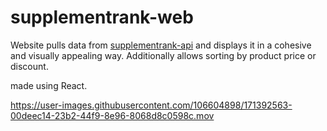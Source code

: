 # supplementrank-web

Website pulls data from [supplementrank-api](https://github.com/adrijanh9/supplementrank-api) and displays it in a cohesive and visually appealing way. Additionally allows sorting by product price or discount.

made using React.



https://user-images.githubusercontent.com/106604898/171392563-00deec14-23b2-44f9-8e96-8068d8c0598c.mov

